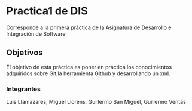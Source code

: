 # Practica1 de DIS

Corresponde a la primera práctica de la Asignatura de Desarrollo e Integración de Software

## Objetivos

El objetivo de esta práctica es poner en práctica los conocimientos adquiridos sobre
Git,la herramienta Github y desarrollando un xml.

### Integrantes


Luis Llamazares,
Miguel Llorens,
Guillermo San Miguel,
Guillermo Ventas

